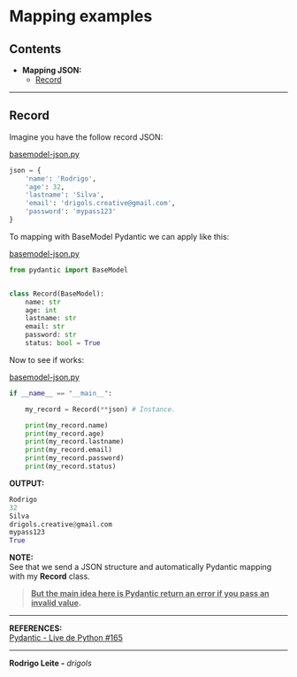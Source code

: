 # Mapping examples

## Contents

 - **Mapping JSON:**
   - [Record](#record)

---

<div id="record"></div>

## Record

Imagine you have the follow record JSON:

[basemodel-json.py](src/basemodel-json.py)
```python
json = {
    'name': 'Rodrigo',
    'age': 32,
    'lastname': 'Silva',
    'email': 'drigols.creative@gmail.com',
    'password': 'mypass123'
}
```

To mapping with BaseModel Pydantic we can apply like this:

[basemodel-json.py](src/basemodel-json.py)
```python
from pydantic import BaseModel


class Record(BaseModel):
    name: str
    age: int
    lastname: str
    email: str
    password: str
    status: bool = True
```

Now to see if works:

[basemodel-json.py](src/basemodel-json.py)
```python
if __name__ == "__main__":

    my_record = Record(**json) # Instance.

    print(my_record.name)
    print(my_record.age)
    print(my_record.lastname)
    print(my_record.email)
    print(my_record.password)
    print(my_record.status)
```

**OUTPUT:**  
```python
Rodrigo
32
Silva
drigols.creative@gmail.com
mypass123
True
```

**NOTE:**  
See that we send a JSON structure and automatically Pydantic mapping with my **Record** class.

> **<u>But the main idea here is Pydantic return an error if you pass an invalid value</u>.**

---

**REFERENCES:**  
[Pydantic - Live de Python #165](https://www.youtube.com/watch?v=UdfLu1G47BU)

---

**Rodrigo Leite -** *drigols*
